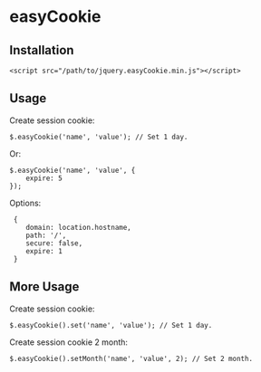 # easyCookie

## Installation

    <script src="/path/to/jquery.easyCookie.min.js"></script>
    
## Usage

Create session cookie:

    $.easyCookie('name', 'value'); // Set 1 day.
    
Or: 

    $.easyCookie('name', 'value', {
        expire: 5
    });
    
Options: 

     {
        domain: location.hostname,
        path: '/',
        secure: false,
        expire: 1
     }
    
## More Usage

Create session cookie:
    
    $.easyCookie().set('name', 'value'); // Set 1 day.
    
Create session cookie 2 month: 
    
    $.easyCookie().setMonth('name', 'value', 2); // Set 2 month.
